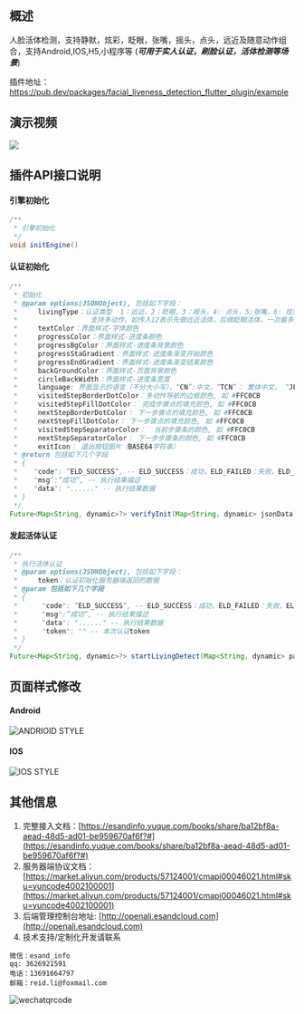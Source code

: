 ## 概述
人脸活体检测，支持静默，炫彩，眨眼，张嘴，摇头，点头，远近及随意动作组合，支持Android,IOS,H5,小程序等 (***可用于实人认证，刷脸认证，活体检测等场景***)

插件地址： https://pub.dev/packages/facial_liveness_detection_flutter_plugin/example

## 演示视频
![](http://open.esandcloud.com/index.php/s/78XA91wLQV2y36B/download)

## 插件API接口说明

#### 引擎初始化
```java
/**
 * 引擎初始化
 */
void initEngine()
```

#### 认证初始化
```java
/**
 * 初始化
 * @param options(JSONObject), 包括如下字段：
 *     livingType：认证类型  1：远近，2：眨眼，3：摇头，4: 点头，5:张嘴，6: 炫彩
 *                  支持多动作，如传入12表示先做远近活体，后做眨眼活体，一次最多支持4组动作
 *     textColor：界面样式-字体颜色
 *     progressColor：界面样式-进度条颜色
 *     progressBgColor：界面样式-进度条背景颜色
 *     progressStaGradient：界面样式-进度条渐变开始颜色
 *     progressEndGradient：界面样式-进度条渐变结束颜色
 *     backGroundColor：界面样式-页面背景颜色
 *     circleBackWidth：界面样式-进度条宽度
 *     language: 界面显示的语言（不分大小写），“CN”:中文，“TCN”： 繁体中文， “JP”: 日文，"KR": 韩文， “EN”: 英文，“THA”: 泰文
 *     visitedStepBorderDotColor：多动作导航的边框颜色, 如 #FFC0CB
 *     visitedStepFillDotColor： 完成步骤点的填充颜色, 如 #FFC0CB
 *     nextStepBorderDotColor： 下一步骤点的填充颜色, 如 #FFC0CB
 *     nextStepFillDotColor： 下一步骤点的填充颜色, 如 #FFC0CB
 *     visitedStepSeparatorColor：  当前步骤条的颜色, 如 #FFC0CB
 *     nextStepSeparatorColor： 下一步步骤条的颜色, 如 #FFC0CB
 *     exitIcon： 退出按钮图片（BASE64字符串）
 * @return 包括如下几个字段
 * {
 *    "code": ”ELD_SUCCESS“, -- ELD_SUCCESS：成功，ELD_FAILED：失败，ELD_PARAME_ERROR：参数异常，ELD_EXCEPTION：发生异常，ELD_UNSUPPORT：不支持此活体类型
 *    "msg":”成功“, -- 执行结果描述
 *    "data": "......" -- 执行结果数据
 * }
 */
Future<Map<String, dynamic>?> verifyInit(Map<String, dynamic> jsonData){
 ```

 #### 发起活体认证
 ```java
 /**
  * 执行活体认证
  * @param options(JSONObject), 包括如下字段：
  *     token：认证初始化服务器端返回的数据
  * @param 包括如下几个字段
  * {
  *      "code": ”ELD_SUCCESS“, -- ELD_SUCCESS：成功，ELD_FAILED：失败，ELD_PARAME_ERROR：参数异常，ELD_EXCEPTION：发生异常，ELD_TIMEOUT：执行超时，ELD_PERMISSION：无法获取相机授权，ELD_CANCEL: 用户主动退出
  *      "msg":”成功“, -- 执行结果描述
  *      "data": "......" -- 执行结果数据
  *      "token": "" -- 本次认证token
  * }
  */
Future<Map<String, dynamic>?> startLivingDetect(Map<String, dynamic> params){
```

## 页面样式修改
#### Android
![ANDRIOID STYLE](http://open.esandcloud.com/index.php/s/D44uyRlrzr3TQqQ/download)

#### IOS
![IOS STYLE](http://open.esandcloud.com/index.php/s/GUYKKqsADNOD9uY/download)

## 其他信息
1. 完整接入文档：[https://esandinfo.yuque.com/books/share/ba12bf8a-aead-48d5-ad01-be959670af6f?#](https://esandinfo.yuque.com/books/share/ba12bf8a-aead-48d5-ad01-be959670af6f?#)
2. 服务器端协议文档：[https://market.aliyun.com/products/57124001/cmapi00046021.html#sku=yuncode4002100001](https://market.aliyun.com/products/57124001/cmapi00046021.html#sku=yuncode4002100001)
3. 后端管理控制台地址: [http://openali.esandcloud.com](http://openali.esandcloud.com)
4. 技术支持/定制化开发请联系
```
微信：esand_info
qq: 3626921591
电话：13691664797
邮箱：reid.li@foxmail.com
```
![wechatqrcode](http://open.esandcloud.com/index.php/s/Lgxsc4ll9DLHvbR/download)
